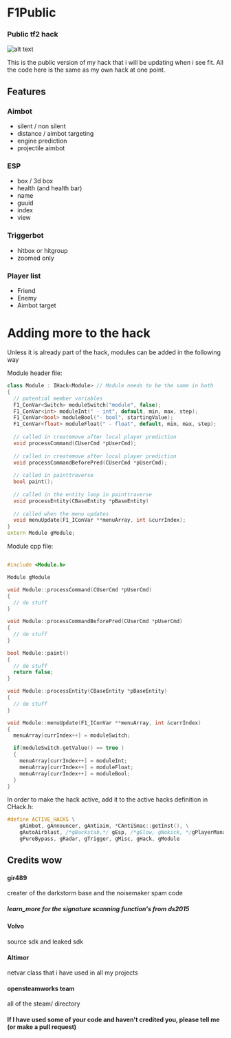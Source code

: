 # F1Public
### Public tf2 hack

![alt text](http://i.imgur.com/t6F7Ceu.png "F1Public Logo")

This is the public version of my hack that i will be updating when i see fit. All the code here is the same as my own hack at one point.

## Features
### Aimbot
* silent / non silent
* distance / aimbot targeting
* engine prediction
* projectile aimbot

### ESP
* box / 3d box
* health (and health bar)
* name
* guuid
* index
* view

### Triggerbot
* hitbox or hitgroup
* zoomed only

### Player list
* Friend 
* Enemy
* Aimbot target

# Adding more to the hack
Unless it is already part of the hack, modules can be added in the following way

Module header file:
```cpp
class Module : IHack<Module> // Module needs to be the same in both
{
  // potential member variables
  F1_ConVar<Switch> moduleSwitch("module", false);
  F1_ConVar<int> moduleInt(" - int", default, min, max, step);
  F1_ConVar<bool> moduleBool("- bool", startingValue);
  F1_ConVar<float> moduleFloat(" - float", default, min, max, step);
  
  // called in createmove after local player prediction
  void processCommand(CUserCmd *pUserCmd);
  
  // called in createmove after local player prediction
  void processCommandBeforePred(CUserCmd *pUserCmd);
  
  // called in painttraverse
  bool paint();
  
  // called in the entity loop in painttraverse
  void processEntity(CBaseEntity *pBaseEntity)
  
  // called when the menu updates
  void menuUpdate(F1_IConVar **menuArray, int &currIndex);
}
extern Module gModule;
```
Module cpp file:
```cpp

#include <Module.h>

Module gModule

void Module::processCommand(CUserCmd *pUserCmd)
{
  // do stuff
}

void Module::processCommandBeforePred(CUserCmd *pUserCmd)
{
  // do stuff
}

bool Module::paint()
{
  // do stuff
  return false;
}

void Module::processEntity(CBaseEntity *pBaseEntity)
{
  // do stuff
}

void Module::menuUpdate(F1_IConVar **menuArray, int &currIndex)
{
  menuArray[currIndex++] = moduleSwitch;

  if(moduleSwitch.getValue() == true )
  {
    menuArray[currIndex++] = moduleInt;
    menuArray[currIndex++] = moduleFloat;
    menuArray[currIndex++] = moduleBool;
  }
}
```

In order to make the hack active, add it to the active hacks definition in CHack.h:
```cpp
#define ACTIVE_HACKS \
	gAimbot, gAnnouncer, gAntiaim, *CAntiSmac::getInst(), \
	gAutoAirblast, /*gBackstab,*/ gEsp, /*gGlow, gNokick, */gPlayerManager, \
	gPureBypass, gRadar, gTrigger, gMisc, gHack, gModule
```

## Credits wow

#### gir489
creater of the darkstorm base and the noisemaker spam code
##### learn_more for the signature scanning function's from ds2015

#### Volvo
source sdk and
leaked sdk

#### Altimor
netvar class that i have used in all my projects

#### opensteamworks team
all of the steam/ directory

#### If I have used some of your code and haven't credited you, please tell me (or make a pull request)
